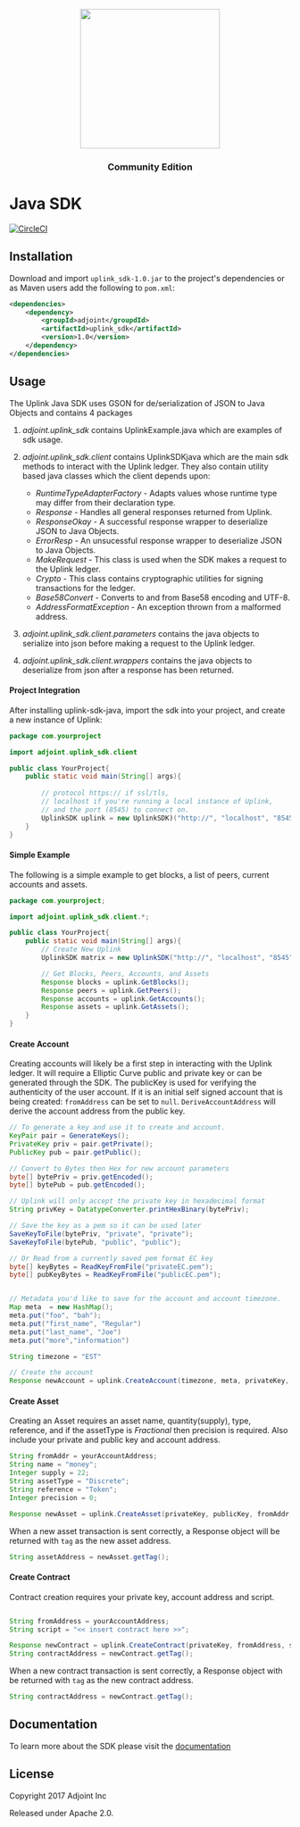 <p align="center">
  <a href="http://www.adjoint.io"><img src="https://www.adjoint.io/images/logo-small.png" width="250"/></a>
</p>
<h3 align="center">Community Edition</h3>

Java SDK
========

[![CircleCI](https://circleci.com/gh/adjoint-io/uplink-sdk-java.svg?style=svg&circle-token=e1a09791a38641c524c1104c6c7758584a51577e)](https://circleci.com/gh/adjoint-io/uplink-sdk-java)

Installation
------------

Download and import ``uplink_sdk-1.0.jar`` to the project's dependencies or as
Maven users add the following to ``pom.xml``:

```xml 
<dependencies>
    <dependency>
        <groupId>adjoint</groupdId>
        <artifactId>uplink_sdk</artifactId>
        <version>1.0</version>
    </dependency>
</dependencies>
```

Usage
-----

The Uplink Java SDK uses GSON for de/serialization of JSON to Java Objects and
contains 4 packages

1. *adjoint.uplink_sdk* contains UplinkExample.java which are examples of sdk
   usage.

2. *adjoint.uplink_sdk.client* contains UplinkSDKjava which are the main sdk
   methods to interact with the Uplink ledger. They also contain utility based
   java classes which the client depends upon:

    * *RuntimeTypeAdapterFactory* - Adapts values whose runtime type may differ from their declaration type.
    * *Response* - Handles all general responses returned from Uplink.
    * *ResponseOkay* - A successful response wrapper to deserialize JSON to Java Objects.
    * *ErrorResp* - An unsucessful response wrapper to deserialize JSON to Java Objects.
    * *MakeRequest* - This class is used when the SDK makes a request to the Uplink ledger.
    * *Crypto* - This class contains cryptographic utilities for signing transactions for the ledger.
    * *Base58Convert* - Converts to and from Base58 encoding and UTF-8.
    * *AddressFormatException* - An exception thrown from a malformed address.

3. *adjoint.uplink_sdk.client.parameters* contains the java objects to serialize
   into json before making a request to the Uplink ledger.

4. *adjoint.uplink_sdk.client.wrappers* contains the java objects to deserialize
   from json after a response has been returned.

#### Project Integration 

After installing uplink-sdk-java, import the sdk into your project, and create a
new instance of Uplink:

```java
package com.yourproject

import adjoint.uplink_sdk.client

public class YourProject{
    public static void main(String[] args){
        
        // protocol https:// if ssl/tls,
        // localhost if you're running a local instance of Uplink,
        // and the port (8545) to connect on.
        UplinkSDK uplink = new UplinkSDK)("http://", "localhost", "8545")
    }
}
```

#### Simple Example

The following is a simple example to get blocks, a list of peers, current
accounts and assets.

```java
package com.yourproject;

import adjoint.uplink_sdk.client.*;

public class YourProject{
    public static void main(String[] args){
        // Create New Uplink
        UplinkSDK matrix = new UplinkSDK("http://", "localhost", "8545");

        // Get Blocks, Peers, Accounts, and Assets
        Response blocks = uplink.GetBlocks();
        Response peers = uplink.GetPeers();
        Response accounts = uplink.GetAccounts();
        Response assets = uplink.GetAssets();
    }
}

```

#### Create Account

Creating accounts will likely be a first step in interacting with the Uplink ledger. It will require a Elliptic Curve public and private key or can be generated through the SDK. The publicKey is used for verifying the authenticity of the user account. If it is an initial self signed account that is being created: ``fromAddress`` can be set to ``null``.  ``DeriveAccountAddress`` will derive the account address from the public key. 


```java
// To generate a key and use it to create and account.
KeyPair pair = GenerateKeys();
PrivateKey priv = pair.getPrivate();
PublicKey pub = pair.getPublic();

// Convert to Bytes then Hex for new account parameters
byte[] bytePriv = priv.getEncoded();
byte[] bytePub = pub.getEncoded();

// Uplink will only accept the private key in hexadecimal format
String privKey = DatatypeConverter.printHexBinary(bytePriv);

// Save the key as a pem so it can be used later
SaveKeyToFile(bytePriv, "private", "private");
SaveKeyToFile(bytePub, "public", "public");

// Or Read from a currently saved pem format EC key
byte[] keyBytes = ReadKeyFromFile("privateEC.pem"); 
byte[] pubKeyBytes = ReadKeyFromFile("publicEC.pem");


// Metadata you'd like to save for the account and account timezone.
Map meta  = new HashMap();
meta.put("foo", "bah");
meta.put("first_name", "Regular")
meta.put("last_name", "Joe")
meta.put("more","information")

String timezone = "EST"

// Create the account
Response newAccount = uplink.CreateAccount(timezone, meta, privateKey, publicKey, fromAddress);
```

#### Create Asset

Creating an Asset requires an asset name, quantity(supply), type, reference, and if the assetType is *Fractional* then precision is required. Also include your private and public key and account address.

```java
String fromAddr = yourAccountAddress;
String name = "money";
Integer supply = 22;
String assetType = "Discrete";
String reference = "Token";
Integer precision = 0;

Response newAsset = uplink.CreateAsset(privateKey, publicKey, fromAddr, name, supply, assetType, precision, reference, fromAddr);

```
When a new asset transaction is sent correctly, a Response object will be returned with `tag` as the new asset address.

```java
String assetAddress = newAsset.getTag();
```

#### Create Contract

Contract creation requires your private key, account address and script.


```java

String fromAddress = yourAccountAddress;
String script = "<< insert contract here >>";

Response newContract = uplink.CreateContract(privateKey, fromAddress, script);
String contractAddress = newContract.getTag();
```

When a new contract transaction is sent correctly, a Response object with be returned with `tag` as the new contract address.

```java
String contractAddress = newContract.getTag();
```

Documentation
-------------

To learn more about the SDK please visit the
[documentation](https://www.adjoint.io/matrix/docs/sdks.html)

License
-------

Copyright 2017 Adjoint Inc

Released under Apache 2.0.
